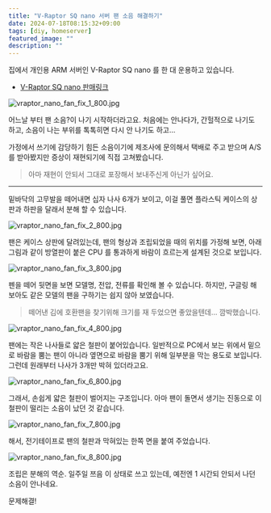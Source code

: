 ```yaml
---
title: "V-Raptor SQ nano 서버 팬 소음 해결하기"
date: 2024-07-18T08:15:32+09:00
tags: [diy, homeserver]
featured_image: ""
description: ""
---
```


집에서 개인용 ARM 서버인 V-Raptor SQ nano 를 한 대 운용하고 있습니다.

- [V-Raptor SQ nano 판매링크](https://voramall.com/product/v-raptor-sq-nano/12/)

![vraptor_nano_fan_fix_1_800.jpg](https://asset.homin.dev/blog/img/vraptor_nano_fan_fix_1_800.jpg)

어느날 부터 팬 소음?이 나기 시작하더라고요. 처음에는 안나다가, 간헐적으로 나기도 하고,
소음이 나는 부위를 톡톡히면 다시 안 나기도 하고...

가정에서 쓰기에 감당하기 힘든 소음이기에 제조사에 문의해서 택배로 주고 받으며 A/S를 받아봤지만
증상이 재현되기에 직접 고쳐봤습니다.

> 아마 재현이 안되서 그대로 포장해서 보내주신게 아닌가 싶어요.

----

밑바닥의 고무발을 떼어내면 십자 나사 6개가 보이고, 이걸 풀면 플라스틱 케이스의 상판과 하판을 달래서 분해 할 수 있습니다.

![vraptor_nano_fan_fix_2_800.jpg](https://asset.homin.dev/blog/img/vraptor_nano_fan_fix_2_800.jpg)

팬은 케이스 상판에 달려있는데, 팬의 형상과 조립되었을 때의 위치를 가정해 보면, 아래 그림과 같이 방열판이 붙은 CPU 를 통과하게 바람이 흐르는게 설계된 것으로 보입니다.

![vraptor_nano_fan_fix_3_800.jpg](https://asset.homin.dev/blog/img/vraptor_nano_fan_fix_3_800.jpg)

펜을 떼어 뒷면을 보면 모델명, 전압, 전류를 확인해 볼 수 있습니다.
하지만, 구글링 해 보아도 같은 모델의 팬을 구하기는 쉽지 않아 보였습니다.

> 떼어낸 김에 호환팬을 찾기위해 크기를 재 두었으면 좋았을텐데... 깜박했습니다.

![vraptor_nano_fan_fix_4_800.jpg](https://asset.homin.dev/blog/img/vraptor_nano_fan_fix_4_800.jpg)

팬에는 작은 나사들로 얇은 철판이 붙어있습니다. 일반적으로 PC에서 보는 위에서 밑으로 바람을 뿜는 팬이 아니라 옆면으로 바람을 뿜기 위해 일부분을 막는 용도로 보입니다.
그런데 원래부터 나사가 3개만 박혀 있더라고요.

![vraptor_nano_fan_fix_6_800.jpg](https://asset.homin.dev/blog/img/vraptor_nano_fan_fix_6_800.jpg)

그래서, 손쉽게 얇은 철판이 벌어지는 구조입니다. 아마 팬이 돌면서 생기는 진동으로 이 철판이 떨리는 소음이 났던 것 같습니다.

![vraptor_nano_fan_fix_7_800.jpg](https://asset.homin.dev/blog/img/vraptor_nano_fan_fix_7_800.jpg)

해서, 전기테이프로 팬의 철판과 막혀있는 한쪽 면을 붙여 주었습니다.

![vraptor_nano_fan_fix_8_800.jpg](https://asset.homin.dev/blog/img/vraptor_nano_fan_fix_8_800.jpg)

조립은 분해의 역순. 일주일 쯔음 이 상태로 쓰고 있는데, 예전엔 1 시간되 안되서 나던 소음이 안나네요.

문제해결!